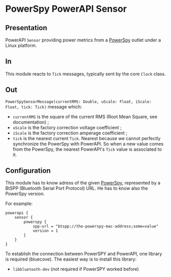 # PowerSpy PowerAPI Sensor

## Presentation

PowerAPI `Sensor` providing power metrics from a [PowerSpy](http://www.alciom.com/fr/produits/powerspy2.html "PowerSpy") outlet under a Linux platform. 

## In

This module reacts to `Tick` messages, typically sent by the core `Clock` class.

## Out

`PowerSpySensorMessage(currentRMS: Double, uScale: Float, iScale: Float, tick: Tick)` message which:
* `currentRMS` is the square of the current RMS (Root Mean Square, see documentation) ;
* `uScale` is the factory correction voltage coefficient ;
* `iScale` is the factory correction amperage coefficient ;
* `tick` is the nearest current `Tick`. Nearest because we cannot perfectly synchronize the PowerSpy with PowerAPI. So when a new value comes from the PowerSpy, the nearest PowerAPI's `Tick` value is associated to it.

## Configuration

This module has to know adress of the given [PowerSpy](http://www.alciom.com/fr/produits/powerspy2.html "PowerSpy"), represented by a BtSPP (Bluetooth Serial Port Protocol) URL.
He has to know also the PowerSpy version.

For example:
```
powerapi {
	sensor {
		powerspy {
			spp-url = "btspp://the-powerspy-mac-address;some=value"
			version = 1
		}
	}
}
```

To establish the connection between PowerSPY and PowerAPI, one library is required (bluecove). The easiest way is to install this library:
* `libbluetooth-dev` (not required if PowerSPY worked before)